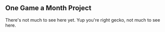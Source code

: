 ## One Game a Month Project

There's not much to see here yet.
Yup you're right gecko, not much to see here.